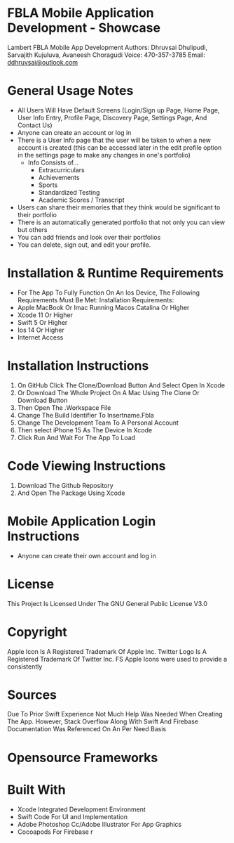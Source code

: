 # FBLA Mobile Application Development - Showcase


Lambert FBLA Mobile App Development
Authors: Dhruvsai Dhulipudi, Sarvajith Kujuluva, Avaneesh Choragudi Voice: 470-357-3785 Email: ddhruvsai@outlook.com

# General Usage Notes
  * All Users Will Have Default Screens (Login/Sign up Page, Home Page, User Info Entry, Profile Page, Discovery Page, Settings Page, And Contact Us)
  * Anyone can create an account or log in
  * There is a User Info page that the user will be taken to when a new account is created (this can be accessed later in the edit profile option in the settings page to make any changes in one's portfolio)
     * Info Consists of...
        * Extracurriculars
        * Achievements
        * Sports
        * Standardized Testing
        * Academic Scores / Transcript
  * Users can share their memories that they think would be significant to their portfolio
  * There is an automatically generated portfolio that not only you can view but others
  * You can add friends and look over their portfolios
  * You can delete, sign out, and edit your profile.
# Installation & Runtime Requirements
  * For The App To Fully Function On An Ios Device, The Following Requirements Must Be Met: Installation Requirements:
  * Apple MacBook Or Imac Running Macos Catalina Or Higher
  * Xcode 11 Or Higher
  * Swift 5 Or Higher
  * Ios 14 Or Higher
  * Internet Access
# Installation Instructions
  1. On GitHub Click The Clone/Download Button And Select Open In Xcode
  2. Or Download The Whole Project On A Mac Using The Clone Or Download Button
  3. Then Open The .Workspace File
  4. Change The Build Identifier To Insertname.Fbla
  5. Change The Development Team To A Personal Account
  6. Then select iPhone 15 As The Device In Xcode
  7. Click Run And Wait For The App To Load
# Code Viewing Instructions
  1. Download The Github Repository
  2. And Open The Package Using Xcode
# Mobile Application Login Instructions
  * Anyone can create their own account and log in
# License
This Project Is Licensed Under The GNU General Public License V3.0

# Copyright
Apple Icon Is A Registered Trademark Of Apple Inc. Twitter Logo Is A Registered Trademark Of Twitter Inc. FS Apple Icons were used to provide a consistently 

# Sources
Due To Prior Swift Experience Not Much Help Was Needed When Creating The App. However, Stack Overflow Along With Swift And Firebase Documentation Was Referenced On An Per Need Basis

# Opensource Frameworks


# Built With
  * Xcode Integrated Development Environment
  * Swift Code For UI and Implementation
  * Adobe Photoshop Cc/Adobe Illustrator For App Graphics
  * Cocoapods For Firebase r
